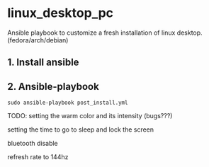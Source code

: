 # linux_desktop_pc

Ansible playbook to customize a fresh installation of linux desktop. (fedora/arch/debian)

## 1. Install ansible

## 2. Ansible-playbook
```
sudo ansible-playbook post_install.yml
```


TODO:
setting the warm color and its intensity (bugs???)

setting the time to go to sleep and lock the screen

bluetooth disable

refresh rate to 144hz